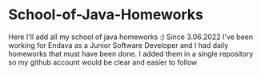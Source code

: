 # School-of-Java-Homeworks
Here I'll add all my school of java homeworks :)
Since 3.06.2022 I've been working for Endava as a Junior Software Developer and I had daily homeworks that must have been done.
I added them in a single repository so my github account would be clear and easier to follow
